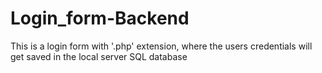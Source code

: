 # Login_form-Backend
This is a login form with '.php' extension, where the users credentials will get saved in the local server SQL database
